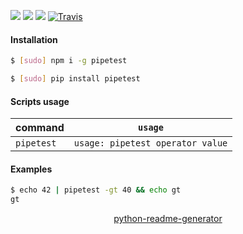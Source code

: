 <!--
https://pypi.org/project/readme-generator/
https://pypi.org/project/python-readme-generator/
-->

[![](https://img.shields.io/badge/OS-Unix-blue.svg?longCache=True)]()
[![](https://img.shields.io/pypi/v/pipetest.svg?maxAge=3600)](https://pypi.org/project/pipetest/)
[![](https://img.shields.io/npm/v/pipetest.svg?maxAge=3600)](https://www.npmjs.com/package/pipetest)
[![Travis](https://api.travis-ci.org/looking-for-a-job/pipetest.svg?branch=master)](https://travis-ci.org/looking-for-a-job/pipetest/)

#### Installation
```bash
$ [sudo] npm i -g pipetest
```
```bash
$ [sudo] pip install pipetest
```

#### Scripts usage
command|`usage`
-|-
`pipetest` |`usage: pipetest operator value`

#### Examples
```bash
$ echo 42 | pipetest -gt 40 && echo gt
gt
```

<p align="center">
    <a href="https://pypi.org/project/python-readme-generator/">python-readme-generator</a>
</p>